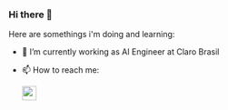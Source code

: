 ### Hi there 👋

Here are somethings i'm doing and learning:

- 🔭 I’m currently working as AI Engineer at Claro Brasil

- 📫 How to reach me: <div style="display:flex; margin-top: 10px">
<a href="https://www.linkedin.com/in/danilocparaiso/"> <img src="https://play-lh.googleusercontent.com/kMofEFLjobZy_bCuaiDogzBcUT-dz3BBbOrIEjJ-hqOabjK8ieuevGe6wlTD15QzOqw" width="25" height="25"></a> 
</div>

